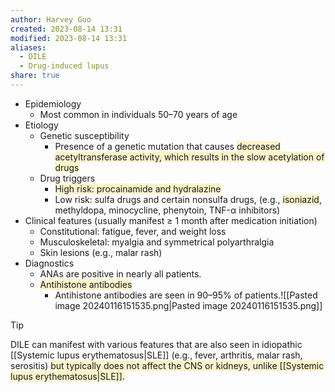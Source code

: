 ```yaml
---
author: Harvey Guo
created: 2023-08-14 13:31
modified: 2023-08-14 13:31
aliases:
  - DILE
  - Drug-induced lupus
share: true
---
```

- Epidemiology
	- Most common in individuals 50–70 years of age
- Etiology
	- Genetic susceptibility
		- Presence of a genetic mutation that causes <span style="background:rgba(240, 200, 0, 0.2)">decreased acetyltransferase activity, which results in the slow acetylation of drugs</span>
	- Drug triggers 
		- <span style="background:rgba(240, 200, 0, 0.2)">High risk: procainamide and hydralazine </span>
		- Low risk: sulfa drugs and certain nonsulfa drugs, (e.g., <span style="background:rgba(240, 200, 0, 0.2)">isoniazid</span>, methyldopa, minocycline, phenytoin, TNF-α inhibitors)
- Clinical features (usually manifest ≥ 1 month after medication initiation)
	- Constitutional: fatigue, fever, and weight loss
	- Musculoskeletal: myalgia and symmetrical polyarthralgia
	- Skin lesions (e.g., malar rash)
- Diagnostics
	- ANAs are positive in nearly all patients.
	- <span style="background:rgba(240, 200, 0, 0.2)">Antihistone antibodies</span>
		- Antihistone antibodies are seen in 90–95% of patients.![[Pasted image 20240116151535.png|Pasted image 20240116151535.png]]

>[!tip] 
>DILE can manifest with various features that are also seen in idiopathic [[Systemic lupus erythematosus|SLE]] (e.g., fever, arthritis, malar rash, serositis) <span style="background:rgba(240, 200, 0, 0.2)">but typically does not affect the CNS or kidneys, unlike [[Systemic lupus erythematosus|SLE]].</span>